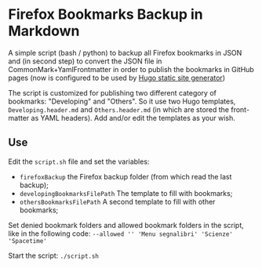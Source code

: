 # Firefox Bookmarks Backup in Markdown

A simple script (bash / python) to backup all Firefox bookmarks in JSON and (in second step) to convert the JSON file in CommonMark+YamlFrontmatter in order to publish the bookmarks in GitHub pages (now is configured to be used by [Hugo static site generator](https://gohugo.io))

The script is customized for publishing two different category of bookmarks: "Developing" and "Others". So it use two Hugo templates, ``Developing.header.md`` and ``Others.header.md`` (in which are stored the front-matter as YAML headers). Add and/or edit the templates as your wish.

## Use

Edit the ``script.sh`` file and set the variables:

- ``firefoxBackup`` the Firefox backup folder (from which read the last backup);
- ``developingBookmarksFilePath`` The template to fill with bookmarks;
- ``othersBookmarksFilePath`` A second template to fill with other bookmarks;

Set denied bookmark folders and allowed bookmark folders in the script, like in the following code:
``--allowed '' 'Menu segnalibri' 'Scienze' 'Spacetime'``

Start the script:
``./script.sh``
